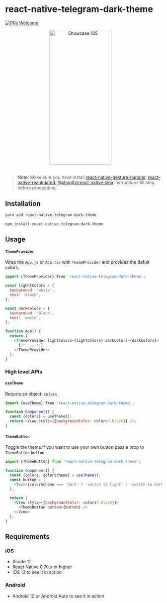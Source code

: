 # react-native-telegram-dark-theme

[![PRs Welcome](https://img.shields.io/badge/PRs-welcome-brightgreen.svg)](http://makeapullrequest.com)

<p align="center"><img src="https://firebasestorage.googleapis.com/v0/b/musafir-49f4d.appspot.com/o/ScreenRecorderProject2.gif?alt=media&token=a729c77c-0ef8-4571-adf4-8f77109df3bf&_gl=1*1798e6e*_ga*MTcxMDI1NjE4My4xNjk3MTA2NTYz*_ga_CW55HF8NVT*MTY5NzEwNjU2NC4xLjEuMTY5NzEwNjk0Ni40MS4wLjA." alt="Showcase iOS" width="200" height="433">&nbsp;&nbsp;&nbsp;&nbsp;&nbsp;</p>

##

> **Note**: Make sure you have install [react-native-gesture-handler](https://docs.swmansion.com/react-native-gesture-handler/docs/#installation), [react-native-reanimated](https://docs.swmansion.com/react-native-reanimated/docs/fundamentals/getting-started/), [@shopify/react-native-skia](https://shopify.github.io/react-native-skia/docs/getting-started/installation/) instructions till step, before proceeding.

## Installation

```sh
yarn add react-native-telegram-dark-theme
```

```sh
npm install react-native-telegram-dark-theme
```

## Usage

#### `ThemeProvider`

Wrap the `App.js` or `App.tsx` with `ThemeProvider` and provides the dafult colors.

```javascript
import {ThemeProvider} from 'react-native-telegram-dark-theme';

const lighhtColors = {
  background: 'white',
  text: 'black',
};

const darkColors = {
  background: 'black',
  text: 'white',
};

function App() {
  return (
    <ThemeProvider lightColors={lightColors} darkColors={darkColors}>
      {/* ... */}
    </ThemeProvider>
  );
}
```

### High level APIs

#### `useTheme`

Returns an object. `colors` .

```javascript
import {useTheme} from 'react-native-telegram-dark-theme';

function Component() {
  const {colors} = useTheme();
  return <View style={{backgroundColor: colors?.black}} />;
}
```

#### `ThemeButton`

Toggle the theme.if you want to use your own button pass a prop to `ThemeButton` `button`

```javascript
import {ThemeButton} from 'react-native-telegram-dark-theme';

function Component() {
  const {colors, colorScheme} = useTheme();
  const button = (
    <Text>{colorScheme === 'dark' ? 'switch to light' : 'switch to dark'}</Text>
  );

  return (
    <View style={{backgroundColor: colors?.black}}>
      <ThemeButton button={button} />
    </View>
  );
}
```

## Requirements

### iOS

- Xcode 11
- React Native 0.70.x or higher
- iOS 13 to see it in action

### Android

- Android 10 or Android Auto to see it in action
